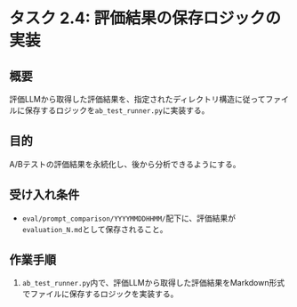 # タスク 2.4: 評価結果の保存ロジックの実装

## 概要

評価LLMから取得した評価結果を、指定されたディレクトリ構造に従ってファイルに保存するロジックを`ab_test_runner.py`に実装する。

## 目的

A/Bテストの評価結果を永続化し、後から分析できるようにする。

## 受け入れ条件

*   `eval/prompt_comparison/YYYYMMDDHHMM/`配下に、評価結果が`evaluation_N.md`として保存されること。

## 作業手順

1.  `ab_test_runner.py`内で、評価LLMから取得した評価結果をMarkdown形式でファイルに保存するロジックを実装する。
